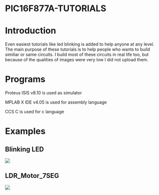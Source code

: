 # PIC16F877A-TUTORIALS
# Introduction
Even easiest tutorials like led blinking is added to help anyone at any level.
The main purpose of these tutorials is to help people who wants to build similiar or same circuits.
I build most of these circuits in real life too, but because of the qualities of images were very low I did not upload them.

# Programs

<p>Proteus ISIS v8.10 is used as simulator</p>
<p>MPLAB X IDE v4.05 is used for assembly language</p>
<p>CCS C is used for c language</p>

# Examples
<table style="width:100%">
   <h2>Blinking LED </h2>
   <img src=https://user-images.githubusercontent.com/45767042/106157242-8ab2ea00-6193-11eb-840e-fe6ba248edd2.PNG>
   <h2> LDR_Motor_7SEG </h2>
   <img src=https://user-images.githubusercontent.com/45767042/106253632-c9df4a80-6228-11eb-8ac5-80d30894e88b.PNG>

</table>
     
